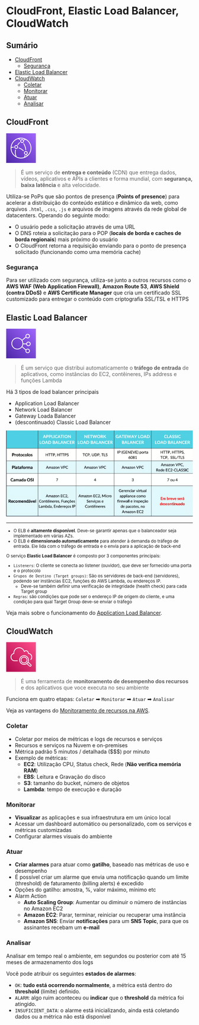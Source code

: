 <h1> CloudFront, Elastic Load Balancer, CloudWatch </h1>

<h2> Sumário </h2>

- [CloudFront](#cloudfront)
  - [Segurança](#segurança)
- [Elastic Load Balancer](#elastic-load-balancer)
- [CloudWatch](#cloudwatch)
  - [Coletar](#coletar)
  - [Monitorar](#monitorar)
  - [Atuar](#atuar)
  - [Analisar](#analisar)

## CloudFront

![CloudFront](images/svg/network_content-delivery/cloudfront.svg)

> É um serviço de **entrega e conteúdo** (CDN) que entrega dados, vídeos, aplicativos e APIs a clientes e forma mundial, com **segurança, baixa latência** e alta velocidade.

Utiliza-se PoPs que são pontos de presença (**Points of presence**) para acelerar a distribuição do conteúdo estático e dinâmico da web, como arquivos `.html`, `.css`, `.js` e arquivos de imagens através da rede global de datacenters. Operando do seguinte modo:

- O usuário pede a solicitação através de uma URL
- O DNS roteia a solicitação para o POP (**locais de borda e caches de borda regionais**) mais próximo do usuário
- O CloudFront retorna a requisição enviando para o ponto de presença solicitado (funcionando como uma memória cache)

### Segurança

Para ser utilizado com segurança, utiliza-se junto a outros recursos como o **AWS WAF (Web Application Firewall)**, **Amazon Route 53**, **AWS Shield (contra DDoS)** e **AWS Certificate Manager** que cria um certificado SSL customizado para entregar o conteúdo com criptografia SSL/TSL e HTTPS

## Elastic Load Balancer

![Elastic Load Balancer](images/svg/network_content-delivery/elb.svg)

>É um serviço que distribui automaticamente o **tráfego de entrada** de aplicativos, como instâncias do EC2, contêineres, IPs address e funções Lambda

Há 3 tipos de load balancer principais

- Application Load Balancer
- Network Load Balancer
- Gateway Loada Balancer
- (descontinuado) Classic Load Balancer

![Tipos de Load Balancers](./images/load-balancer.PNG)

---

<small>

- O ELB é **altamente disponível**. Deve-se garantir apenas que o balanceador seja implementado em várias AZs.
- O ELB é **dimensionado automaticamente** para atender à demanda do tráfego de entrada. Ele lida com o tráfego de entrada e o envia para a aplicação de back-end

O serviço **Elastic Load Balancer** é composto por 3 componentes principais:

- `Listeners`: O cliente se conecta ao listener (ouvidor), que deve ser fornecido uma porta e o protocolo
- `Grupos de Destino (Target groups)`:  São os servidores de back-end (servidores), podendo ser instâncias EC2, funções do AWS Lambda, ou endereços IP.
  - Deve-se também definir uma verificação de integridade (health check) para cada Target group
- `Regras`: são condições que pode ser o endereço IP de origem do cliente, e uma condição para qual Target Group deve-se enviar o tráfego

</small>

Veja mais sobre o funcionamento do [Application Load Balancer](./extra/application-load-balancer.md).

## CloudWatch

![Cloud Watch](images/svg/management_governance/cloudwatch.svg)

> É uma ferramenta de **monitoramento de desempenho dos recursos** e dos aplicativos que voce executa no seu ambiente

Funciona em quatro etapas: `Coletar` ➡ `Monitorar` ➡ `Atuar` ➡ `Analisar`

Veja as vantagens do [Monitoramento de recursos na AWS](./extra/monitoring.md).

### Coletar

- Coletar por meios de métricas e logs de recursos e serviços
- Recursos e serviços na Nuvem e on-premises
- Métrica padrão 5 minutos / detalhada ($$$) por minuto
- Exemplo de métricas:
  - **EC2**: Utilização CPU, Status check, Rede (**Não verifica memória RAM**)
  - **EBS**: Leitura e Gravação do disco
  - **S3**: tamanho do bucket, número de objetos
  - **Lambda**: tempo de execução e duração

### Monitorar

- **Visualizar** as aplicações e sua infraestrutura em um único local
- Acessar um dashboard automático ou personalizado, com os serviços e métricas customizadas
- Configurar alarmes visuais do ambiente

### Atuar

- **Criar alarmes** para atuar como **gatilho**, baseado nas métricas de uso e desempenho
- É possível criar um alarme que envia uma notificação quando um limite (threshold) de faturamento (billing alerts) é excedido
- Opções do gatilho: amostra, %, valor máximo, mínimo etc
- Alarm Action
  - **Auto Scaling Group**: Aumentar ou diminuir o número de instâncias no Amazon EC2
  - **Amazon EC2**: Parar, terminar, reiniciar ou recuperar uma instância
  - **Amazon SNS**: Enviar **notificações** para um **SNS Topic**, para que os assinantes recebam um **e-mail**

### Analisar

Analisar em tempo real o ambiente, em segundos ou posterior com até 15 meses de armazenamento dos logs

Você pode atribuir os seguintes **estados de alarmes**:

- `OK`: **tudo está ocorrendo normalmente**, a métrica está dentro do **threshold** (limite) definido.
- `ALARM`: algo ruim aconteceu ou **indicar** que o **threshold** da métrica foi atingido.
- `INSUFICIENT_DATA`: o alarme está inicializando, ainda está coletando dados ou a métrica não está disponível
